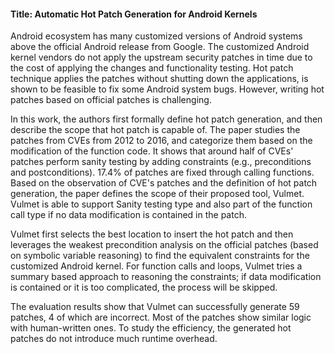 #### Title: Automatic Hot Patch Generation for Android Kernels
Android ecosystem has many customized versions of Android systems above the official Android release from Google. The customized Android kernel vendors do not apply the upstream security patches in time due to the cost of applying the changes and functionality testing. Hot patch technique applies the patches without shutting down the applications, is shown to be feasible to fix some Android system bugs. However, writing hot patches based on official patches is challenging.

In this work, the authors first formally define hot patch generation, and then describe the scope that hot patch is capable of. The paper studies the patches from CVEs from 2012 to 2016, and categorize them based on the modification of the function code. It shows that around half of CVEs' patches perform sanity testing by adding constraints (e.g., preconditions and postconditions). 17.4% of patches are fixed through calling functions. Based on the observation of CVE's patches and the definition of hot patch generation, the paper defines the scope of their proposed tool, Vulmet. Vulmet is able to support Sanity testing type and also part of the function call type if no data modification is contained in the patch.

Vulmet first selects the best location to insert the hot patch and then leverages the weakest precondition analysis on the official patches (based on symbolic variable reasoning) to find the equivalent constraints for the customized Android kernel. For function calls and loops, Vulmet tries a summary based approach to reasoning the constraints; if data modification is contained or it is too complicated, the process will be skipped.

The evaluation results show that Vulmet can successfully generate 59 patches, 4 of which are incorrect. Most of the patches show similar logic with human-written ones. To study the efficiency, the generated hot patches do not introduce much runtime overhead.
